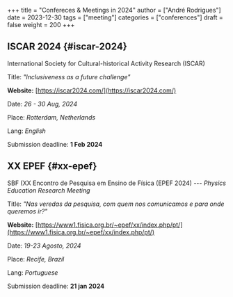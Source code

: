 +++
title = "Confereces & Meetings in 2024"
author = ["André Rodrigues"]
date = 2023-12-30
tags = ["meeting"]
categories = ["conferences"]
draft = false
weight = 200
+++

## ISCAR 2024 {#iscar-2024}

International Society for Cultural-historical Activity Research (ISCAR)

Title: _"Inclusiveness as a future challenge"_

**Website:** [https://iscar2024.com/](https://iscar2024.com/)

Date: _26 - 30 Aug, 2024_

Place: _Rotterdam, Netherlands_

Lang: _English_

Submission deadline: **1 Feb 2024**


## XX EPEF {#xx-epef}

SBF (XX Encontro de Pesquisa em Ensino de Física (EPEF 2024)
   --- _Physics Education Research Meeting_

Title: _"Nas veredas da pesquisa, com quem nos comunicamos e para onde queremos ir?"_

**Website:** [https://www1.fisica.org.br/~epef/xx/index.php/pt/](https://www1.fisica.org.br/~epef/xx/index.php/pt/)

Date: _19-23 Agosto, 2024_

Place: _Recife, Brazil_

Lang: _Portuguese_

Submission deadline: **21 jan 2024**

